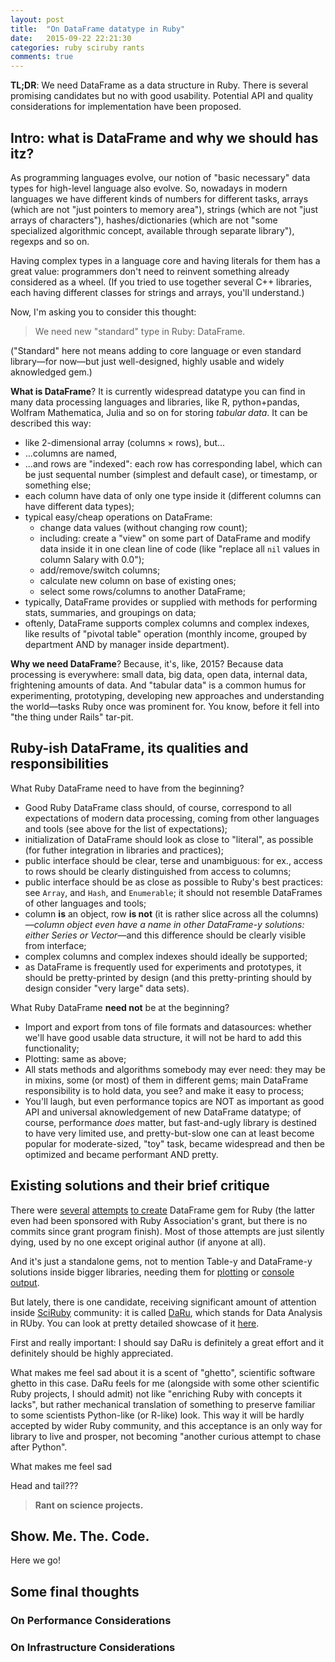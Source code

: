 ```yaml
---
layout: post
title:  "On DataFrame datatype in Ruby"
date:   2015-09-22 22:21:30
categories: ruby sciruby rants
comments: true
---
```


**TL;DR**: We need DataFrame as a data structure in Ruby. There is several
promising candidates but no with good usability. Potential API and quality
considerations for implementation have been proposed.

## Intro: what is DataFrame and why we should has itz?

As programming languages evolve, our notion of "basic necessary" data
types for high-level language also evolve. So, nowadays in modern languages
we have different kinds of numbers for different tasks, arrays (which are
not "just pointers to memory area"), strings (which are not "just arrays
of characters"), hashes/dictionaries (which are not "some specialized
algorithmic concept, available through separate library"), regexps and so on.

Having complex types in a language core and having literals for them has
a great value: programmers don't need to reinvent something already considered
as a wheel. (If you tried to use together several C++ libraries, each having
different classes for strings and arrays, you'll understand.)

Now, I'm asking you to consider this thought:

> We need new "standard" type in Ruby: DataFrame.

("Standard" here not means adding to core language or even standard
library—for now—but just well-designed, highly usable and widely
aknowledged gem.)

**What is DataFrame**? It is currently widespread datatype you can find
in many data processing languages and libraries, like R, python+pandas,
Wolfram Mathematica, Julia and so on for storing _tabular data_.
It can be described this way:

* like 2-dimensional array (columns × rows), but...
* ...columns are named,
* ...and rows are "indexed": each row has corresponding label,
  which can be just sequental number (simplest and default case), or
  timestamp, or something else;
* each column have data of only one type inside it (different columns
  can have different data types);
* typical easy/cheap operations on DataFrame:
  * change data values (without changing row count);
  * including: create a "view" on some part of DataFrame and modify
    data inside it in one clean line of code (like "replace all `nil`
    values in column Salary with 0.0");
  * add/remove/switch columns;
  * calculate new column on base of existing ones;
  * select some rows/columns to another DataFrame;
* typically, DataFrame provides or supplied with methods for performing
  stats, summaries, and groupings on data;
* oftenly, DataFrame supports complex columns and complex indexes, like
  results of "pivotal table" operation (monthly income, grouped by department
  AND by manager inside department).

**Why we need DataFrame**? Because, it's, like, 2015? Because data processing
is everywhere: small data, big data, open data, internal data, frightening
amounts of data. And "tabular data" is a common humus for experimenting,
prototyping, developing new approaches and understanding the world—tasks
Ruby once was prominent for. You know, before it fell into "the thing under
Rails" tar-pit.

## Ruby-ish DataFrame, its qualities and responsibilities

What Ruby DataFrame need to have from the beginning?

* Good Ruby DataFrame class should, of course, correspond to all expectations
  of modern data processing, coming from other languages and tools (see
  above for the list of expectations);
* initialization of DataFrame should look as close to "literal", as possible
  (for futher integration in libraries and practices);
* public interface should be clear, terse and unambiguous: for ex., access
  to rows should be clearly distinguished from access to columns;
* public interface should be as close as possible to Ruby's best practices:
  see `Array`, and `Hash`, and `Enumerable`; it should not resemble
  DataFrames of other languages and tools;
* column **is** an object, row **is not** (it is rather slice across all
  the columns)—_column object even have a name in other DataFrame-y solutions:
  either Series or Vector_—and this difference should be clearly visible
  from interface;
* complex columns and complex indexes should ideally be supported;
* as DataFrame is frequently used for experiments and prototypes, it
  should be pretty-printed by design (and this pretty-printing should by
  design consider "very large" data sets).

What Ruby DataFrame **need not** be at the beginning?

* Import and export from tons of file formats and datasources: whether
  we'll have good usable data structure, it will not be hard to add this
  functionality;
* Plotting: same as above;
* All stats methods and algorithms somebody may ever need: they may be
  in mixins, some (or most) of them in different gems; main DataFrame
  responsibility is to hold data, you see? and make it easy to process;
* You'll laugh, but even performance topics are NOT as important as
  good API and universal aknowledgement of new DataFrame datatype; of
  course, performance _does_ matter, but fast-and-ugly library is destined
  to have very limited use, and pretty-but-slow one can at least become
  popular for moderate-sized, "toy" task, became widespread and then be
  optimized and became performant AND pretty.

## Existing solutions and their brief critique

There were [several](https://github.com/willpearse/data_frame)
[attempts](https://github.com/davidrichards/data_frame)
[to create](https://github.com/domitry/mikon) DataFrame gem for Ruby
(the latter even had been sponsored with Ruby Association's grant, but
there is no commits since grant program finish). Most
of those attempts are just silently dying, used by no one except original
author (if anyone at all).

And it's just a standalone gems, not to mention Table-y and DataFrame-y
solutions inside bigger libraries, needing them for
[plotting](http://www.rubydoc.info/github/domitry/nyaplot/Nyaplot/DataFrame)
or [console output](https://github.com/tj/terminal-table). 

But lately, there is one candidate, receiving significant amount of
attention inside [SciRuby](http://sciruby.com/) community: it is called
[DaRu](https://github.com/v0dro/daru), which stands for Data Analysis
in RUby. You can look at pretty detailed showcase of it
[here](http://nbviewer.ipython.org/github/SciRuby/sciruby-notebooks/blob/master/Data%20Analysis/Daru%20Demo.ipynb).

First and really important: I should say DaRu is definitely a great effort
and it definitely should be highly appreciated.

What makes me feel sad about it is a scent of "ghetto", scientific software
ghetto in this case. DaRu feels for me (alongside with some other scientific
Ruby projects, I should admit) not like "enriching Ruby with concepts it
lacks", but rather mechanical translation of something to preserve familiar
to some scientists Python-like (or R-like) look. This way it will be hardly
accepted by wider Ruby community, and this acceptance is an only way for
library to live and prosper, not becoming "another curious attempt to
chase after Python".



What makes me feel sad

Head and tail???


> **Rant on science projects.**

## Show. Me. The. Code.

Here we go!

## Some final thoughts

### On Performance Considerations

### On Infrastructure Considerations


